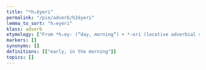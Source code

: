 ```yaml
---
title: "*h₂éyeri"
permalink: "/pie/adverb/h2éyeri"
lemma_to_sort: "h₂eyeri"
klass: adverb
etymology: ["From *h₂ey- (“day, morning”) +‎ *-eri (locative adverbial suffix)."]
markers: []
synonyms: []
definitions: [["early, in the morning"]]
topics: []
---
```

